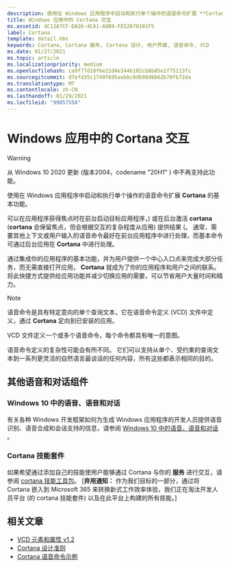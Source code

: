 ```yaml
---
description: 使用在 Windows 应用程序中启动和执行单个操作的语音命令扩展 **Cortana** 的基本功能。
title: Windows 应用中的 Cortana 交互
ms.assetid: 4C11A7CF-DA26-4CA1-A9B9-FE52670101F5
label: Cortana
template: detail.hbs
keywords: Cortana, Cortana 画布, Cortana 设计, 用户界面, 语音命令, VCD
ms.date: 01/27/2021
ms.topic: article
ms.localizationpriority: medium
ms.openlocfilehash: ca9f77d10f6e22d4e244b102cb8b85e1f75113fc
ms.sourcegitcommit: d7efd35c1749f695aebbc0db99d8b62b70fb72da
ms.translationtype: MT
ms.contentlocale: zh-CN
ms.lasthandoff: 01/29/2021
ms.locfileid: "99057558"
---
```

# <a name="cortana-interactions-in-windows-apps"></a>Windows 应用中的 Cortana 交互

>[!WARNING]
> 从 Windows 10 2020 更新 (版本2004，codename "20H1" ) 中不再支持此功能。

使用在 Windows 应用程序中启动和执行单个操作的语音命令扩展 **Cortana** 的基本功能。

可以在应用程序获得焦点时在前台启动目标应用程序，) 或在后台激活 **cortana** (**cortana** 会保留焦点，但会根据交互的复杂程度从应用) 提供结果 (。 通常，需要其他上下文或用户输入的语音命令最好在前台应用程序中进行处理，而基本命令可通过后台应用在 **Cortana** 中进行处理。

通过集成你的应用程序的基本功能，并为用户提供一个中心入口点来完成大部分任务，而无需直接打开应用， **Cortana** 就成为了你的应用程序和用户之间的联系。 将此快捷方式提供给应用功能并减少切换应用的需要，可以节省用户大量时间和精力。

> [!NOTE]
> 语音命令是具有特定意向的单个查询文本，它在语音命令定义 (VCD) 文件中定义，通过 **Cortana** 定向到已安装的应用。
>
> VCD 文件定义一个或多个语音命令，每个命令都具有唯一的意图。
>
> 语音命令定义的复杂性可能会有所不同。 它们可以支持从单个、受约束的查询文本到一系列更灵活的自然语言最谈话的任何内容，所有这些都表示相同的目的。

## <a name="other-speech-and-conversation-components"></a>其他语音和对话组件

### <a name="speech-voice-and-conversation-in-windows-10"></a>Windows 10 中的语音、语音和对话

有关各种 Windows 开发框架如何为生成 Windows 应用程序的开发人员提供语音识别、语音合成和会话支持的信息，请参阅 [Windows 10 中的语音、语音和对话](/windows/apps/speech) 。

### <a name="cortana-skills-kit"></a>Cortana 技能套件

如果希望通过添加自己的技能使用户能够通过 Cortana 与你的 **服务** 进行交互，请参阅 [cortana 技能工具包](/cortana/skills/)。 [**弃用通知：** 作为我们目标的一部分，通过将 Cortana 嵌入到 Microsoft 365 来转换新式工作效率体验，我们正在淘汰开发人员平台 (的 cortana 技能套件) 以及在此平台上构建的所有技能。]

## <a name="related-articles"></a>相关文章

- [VCD 元素和属性 v1.2](/uwp/schemas/voicecommands/voice-command-elements-and-attributes-1-2)
- [Cortana 设计准则](cortana-design-guidelines.md)
- [Cortana 语音命令示例](https://go.microsoft.com/fwlink/p/?LinkID=619899)
